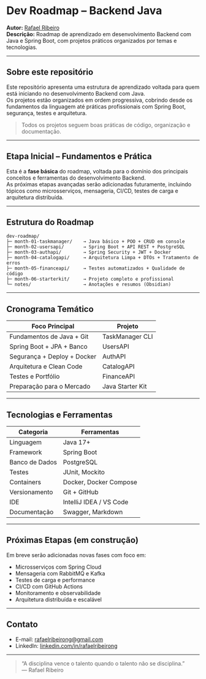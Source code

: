 # Dev Roadmap – Backend Java

**Autor:** [Rafael Ribeiro](https://github.com/rafaelribeirong)  
**Descrição:** Roadmap de aprendizado em desenvolvimento Backend com Java e Spring Boot, com projetos práticos organizados por temas e tecnologias.

---

## Sobre este repositório

Este repositório apresenta uma estrutura de aprendizado voltada para quem está iniciando no desenvolvimento Backend com Java.  
Os projetos estão organizados em ordem progressiva, cobrindo desde os fundamentos da linguagem até práticas profissionais com Spring Boot, segurança, testes e arquitetura.

> Todos os projetos seguem boas práticas de código, organização e documentação.

---

## Etapa Inicial – Fundamentos e Prática

Esta é a **fase básica** do roadmap, voltada para o domínio dos principais conceitos e ferramentas do desenvolvimento Backend.  
As próximas etapas avançadas serão adicionadas futuramente, incluindo tópicos como microsserviços, mensageria, CI/CD, testes de carga e arquitetura distribuída.

---

## Estrutura do Roadmap

```text
dev-roadmap/
├─ month-01-taskmanager/    → Java básico + POO + CRUD em console
├─ month-02-usersapi/       → Spring Boot + API REST + PostgreSQL
├─ month-03-authapi/        → Spring Security + JWT + Docker
├─ month-04-catalogapi/     → Arquitetura Limpa + DTOs + Tratamento de erros
├─ month-05-financeapi/     → Testes automatizados + Qualidade de código
├─ month-06-starterkit/     → Projeto completo e profissional
└─ notes/                   → Anotações e resumos (Obsidian)
```

---

## Cronograma Temático

| Foco Principal              | Projeto          |
|-----------------------------|------------------|
| Fundamentos de Java + Git   | TaskManager CLI  |
| Spring Boot + JPA + Banco   | UsersAPI         |
| Segurança + Deploy + Docker | AuthAPI          |
| Arquitetura e Clean Code    | CatalogAPI       |
| Testes e Portfólio          | FinanceAPI       |
| Preparação para o Mercado   | Java Starter Kit |

---

## Tecnologias e Ferramentas

| Categoria      | Ferramentas             |
|----------------|-------------------------|
| Linguagem      | Java 17+                |
| Framework      | Spring Boot             |
| Banco de Dados | PostgreSQL              |
| Testes         | JUnit, Mockito          |
| Containers     | Docker, Docker Compose  |
| Versionamento  | Git + GitHub            |
| IDE            | IntelliJ IDEA / VS Code |
| Documentação   | Swagger, Markdown       |

---

## Próximas Etapas (em construção)

Em breve serão adicionadas novas fases com foco em:

- Microsserviços com Spring Cloud
- Mensageria com RabbitMQ e Kafka
- Testes de carga e performance
- CI/CD com GitHub Actions
- Monitoramento e observabilidade
- Arquitetura distribuída e escalável

---

## Contato

- E-mail: rafaelribeirong@gmail.com  
- LinkedIn: [linkedin.com/in/rafaelribeirong](https://linkedin.com/in/rafaelribeirong)

---

> “A disciplina vence o talento quando o talento não se disciplina.”  
> — Rafael Ribeiro

